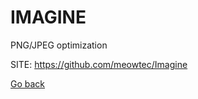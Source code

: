 # IMAGINE
 
 PNG/JPEG optimization
 
 SITE: https://github.com/meowtec/Imagine

 [Go back](https://portable-linux-apps.github.io/apps.html)
